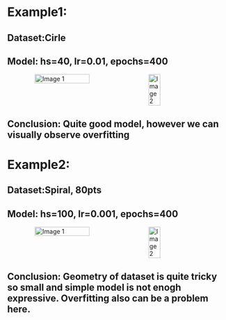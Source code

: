<h1>Example1:</h1>

<h2>Dataset:Cirle</h2>

<h2>Model: hs=40, lr=0.01, epochs=400</h2>

<div style="display: flex; justify-content: center;">
  <img width="444" src="https://github.com/user-attachments/assets/dd54e192-38ab-49e5-ad20-9636abae2389" alt="Image 1" style="width: 50%; margin-right: 10px;">
  <img width="202" src="https://github.com/user-attachments/assets/f345bdad-c3ee-4112-95c3-fe62d40b05ac" alt="Image 2" style="width: 23%;">
</div>

<h2>Conclusion: Quite good model, however we can visually observe overfitting  </h2>

<h1>Example2:</h2>

<h2>Dataset:Spiral, 80pts</h2>

<h2>Model: hs=100, lr=0.001, epochs=400</h2>

<div style="display: flex; justify-content: center;">
  <img width="444" src="https://github.com/user-attachments/assets/9a77df54-f1ba-49f4-b56c-bbbfc5aa286d" alt="Image 1" style="width: 50%; margin-right: 10px;">
  <img width="202" src="https://github.com/user-attachments/assets/cbc9ab52-68e4-40e4-adfb-a22fc3180ddf" alt="Image 2" style="width: 23%;">
</div>

<h2>Conclusion: Geometry of dataset is quite tricky so small and simple model is not enogh expressive. Overfitting also can be a problem here. </h2>


